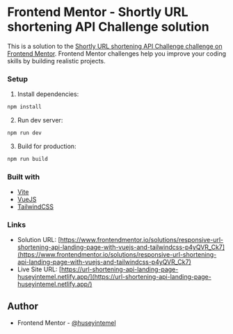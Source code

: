 # Frontend Mentor - Shortly URL shortening API Challenge solution

This is a solution to the [Shortly URL shortening API Challenge challenge on Frontend Mentor](https://www.frontendmentor.io/challenges/url-shortening-api-landing-page-2ce3ob-G). Frontend Mentor challenges help you improve your coding skills by building realistic projects.

### Setup

1.  Install dependencies:

```sh
npm install
```

2.  Run dev server:

```sh
npm run dev
```

3.  Build for production:

```sh
npm run build
```

### Built with
- [Vite](https://vitejs.dev/)
- [VueJS](https://vuejs.org/)
- [TailwindCSS](https://tailwindcss.com/)

### Links

- Solution URL: [https://www.frontendmentor.io/solutions/responsive-url-shortening-api-landing-page-with-vuejs-and-tailwindcss-p4yQVR_Ck7](https://www.frontendmentor.io/solutions/responsive-url-shortening-api-landing-page-with-vuejs-and-tailwindcss-p4yQVR_Ck7)
- Live Site URL: [https://url-shortening-api-landing-page-huseyintemel.netlify.app/](https://url-shortening-api-landing-page-huseyintemel.netlify.app/)


## Author

- Frontend Mentor - [@huseyintemel](https://www.frontendmentor.io/profile/huseyintemel)